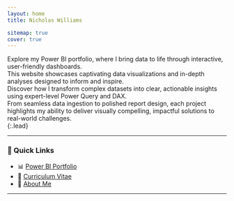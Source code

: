```yaml
---
layout: home
title: Nicholas Williams

sitemap: true
cover: true
---
```


Explore my Power BI portfolio, where I bring data to life through interactive, user-friendly dashboards.  
This website showcases captivating data visualizations and in-depth analyses designed to inform and inspire.  
Discover how I transform complex datasets into clear, actionable insights using expert-level Power Query and DAX.  
From seamless data ingestion to polished report design, each project highlights my ability to deliver visually compelling, impactful solutions to real-world challenges.  
{:.lead}

---

### 🔗 Quick Links

- 📊 [Power BI Portfolio](powerbi_portfolio/portfolio/)
- 📄 [Curriculum Vitae](powerbi_portfolio/resume/)
- 👤 [About Me](powerbi_portfolio/about/)

---

